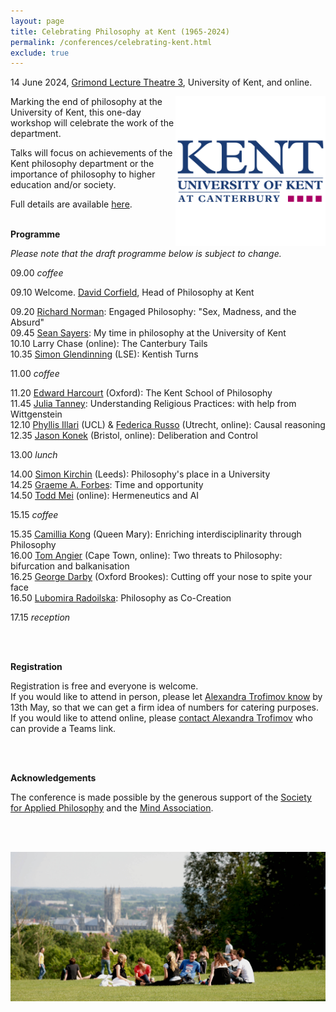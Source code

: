 ```yaml
---
layout: page
title: Celebrating Philosophy at Kent (1965-2024)
permalink: /conferences/celebrating-kent.html
exclude: true
---
```


14 June 2024, [Grimond Lecture Theatre 3][GLT3], University of Kent, and online.

<a href="old-kent-logo.png"><img style="float: right;"  src="old-kent-logo.png" alt="" width="240" height="240" /></a> Marking the end of philosophy at the University of Kent, this one-day workshop will celebrate the work of the department.

Talks will focus on achievements of the Kent philosophy department or the importance of philosophy to higher education and/or society.

Full details are available [here][Dept].
<br><br>

**Programme**

*Please note that the draft programme below is subject to change.*

09.00 *coffee*

09.10 Welcome. [David Corfield][DC], Head of Philosophy at Kent

09.20 [Richard Norman][RN]: Engaged Philosophy: "Sex, Madness, and the Absurd"  
09.45 [Sean Sayers][SS]: My time in philosophy at the University of Kent  
10.10 Larry Chase (online): The Canterbury Tails  
10.35 [Simon Glendinning][SG] (LSE): Kentish Turns

11.00 *coffee*

11.20 [Edward Harcourt][EH] (Oxford): The Kent School of Philosophy  
11.45 [Julia Tanney][JT]: Understanding Religious Practices: with help from Wittgenstein  
12.10 [Phyllis Illari][PI] (UCL) & [Federica Russo][FR] (Utrecht, online): Causal reasoning  
12.35 [Jason Konek][JK] (Bristol, online): Deliberation and Control

13.00 *lunch*

14.00 [Simon Kirchin][SK] (Leeds): Philosophy's place in a University  
14.25 [Graeme A. Forbes][GF]: Time and opportunity  
14.50 [Todd Mei][TM] (online): Hermeneutics and AI

15.15 *coffee*

15.35 [Camillia Kong][CK] (Queen Mary): Enriching interdisciplinarity through Philosophy  
16.00 [Tom Angier][TA] (Cape Town, online): Two threats to Philosophy: bifurcation and balkanisation  
16.25 [George Darby][GD] (Oxford Brookes): Cutting off your nose to spite your face  
16.50 [Lubomira Radoilska][LR]: Philosophy as Co-Creation 
<!---17.30 [Juergen Landes][JL] (LMU, online)  --->

17.15 *reception*

<br/><br/>

**Registration**

Registration is free and everyone is welcome.  
If you would like to attend in person, please let [Alexandra Trofimov know][eAT] by 13th May, so that we can get a firm idea of numbers for catering purposes.  
If you would like to attend online, please [contact Alexandra Trofimov][eAT] who can provide a Teams link.

<br/><br/>

**Acknowledgements**

The conference is made possible by the generous support of the [Society for Applied Philosophy][SAP] and the [Mind Association][Mind].

<br/><br/>

<a href="kent-view.jpg"><img style="float: center;"  src="kent-view.jpg"/></a>


[GLT3]: https://www.kent.ac.uk/maps/canterbury/canterbury-campus/building/grimond-building/glt3
[DC]: https://www.kent.ac.uk/philosophy/people/1689/corfield-david
[RN]: https://www.kent.ac.uk/philosophy/people/1673/norman-richard
[SS]: https://seansayers.com/
[EH]: https://www.philosophy.ox.ac.uk/people/edward-harcourt
[JT]: https://independent.academia.edu/JuliaTanney/CurriculumVitae
[SK]: https://ahc.leeds.ac.uk/philosophy/staff/6232/0000-0002-1814-5609
[FR]: https://www.uu.nl/staff/FRusso
[PI]: https://www.ucl.ac.uk/sts/people/prof-phyllis-illari
[CK]: https://www.qmul.ac.uk/law/people/academic-staff/items/kong.html
[TA]: https://humanities.uct.ac.za/department-philosophy/contacts/tom-angier
[GD]: https://www.brookes.ac.uk/profiles/staff/george-darby/
[JL]: https://www.osc.uni-muenchen.de/members/individual_members/associated-members/landes1/index.html
[GF]: https://www.kent.ac.uk/philosophy/people/1686/forbes-graeme-a
[TM]: https://www.kent.ac.uk/philosophy/people/1683/mei-todd
[LR]: https://www.kent.ac.uk/philosophy/people/1609/radoilska-lubomira
[eJW]: mailto:j.williamson@kent.ac.uk
[eAT]: mailto:A.Trofimov-692@kent.ac.uk
[SAP]: https://www.appliedphil.org/
[Mind]: https://mindassociation.org/
[JK]: https://www.bristol.ac.uk/people/person/Jason-Konek-5f389579-51a1-4c8e-8073-9d023e1021cc/
[SG]: https://www.lse.ac.uk/european-institute/people/glendinning-simon
[Dept]: https://www.kent.ac.uk/philosophy/celebrating-philosophy-at-kent

